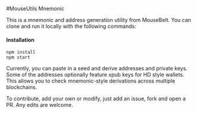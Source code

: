 #MouseUtils Mnemonic

This is a mnemonic and address generation utility from MouseBelt. You can clone and run it locally with the following commands:

#### Installation

```
npm install
npm start
```


Currently, you can paste in a seed and derive addresses and private keys. Some of the addresses optionally feature xpub keys for HD style wallets. This allows you to check mnemonic-style derivations across multiple blockchains.


To contribute, add your own or modify, just add an issue, fork and open a PR. Any edits are welcome.
